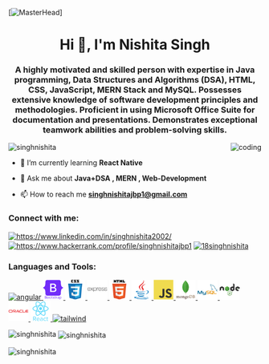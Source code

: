 [![MasterHead](https://i.pinimg.com/originals/34/95/be/3495becb7d776d2151514cb3fb2584be.gif)]
<h1 align="center">Hi 👋, I'm Nishita Singh</h1>
<h3 align="center">A highly motivated and skilled person with expertise in Java programming, Data Structures and Algorithms (DSA), HTML, CSS, JavaScript, MERN Stack and MySQL. Possesses extensive knowledge of software development principles and methodologies. Proficient in using Microsoft Office Suite for documentation and presentations. Demonstrates exceptional teamwork abilities and problem-solving skills.</h3>
<img align ="right" alt="coding"  src = "https://media.giphy.com/media/v1.Y2lkPTc5MGI3NjExdWo5ZGVsdzlkZGw5c3I4cHltcWJldXpidGgyZDJ6bDg1dXZ1bTE1ciZlcD12MV9pbnRlcm5hbF9naWZfYnlfaWQmY3Q9cw/SY4iku4gdTadcilssc/giphy.gif">

<p align="left"> <img src="https://komarev.com/ghpvc/?username=singhnishita&label=Profile%20views&color=0e75b6&style=flat" alt="singhnishita" /> </p>

- 🌱 I’m currently learning **React Native**

- 💬 Ask me about **Java+DSA , MERN , Web-Development**

- 📫 How to reach me **singhnishitajbp1@gmail.com**

<h3 align="left">Connect with me:</h3>
<p align="left">
<a href="https://linkedin.com/in/https://www.linkedin.com/in/singhnishita2002/" target="blank"><img align="center" src="https://raw.githubusercontent.com/rahuldkjain/github-profile-readme-generator/master/src/images/icons/Social/linked-in-alt.svg" alt="https://www.linkedin.com/in/singhnishita2002/" height="30" width="40" /></a>
<a href="https://www.hackerrank.com/https://www.hackerrank.com/profile/singhnishitajbp1" target="blank"><img align="center" src="https://raw.githubusercontent.com/rahuldkjain/github-profile-readme-generator/master/src/images/icons/Social/hackerrank.svg" alt="https://www.hackerrank.com/profile/singhnishitajbp1" height="30" width="40" /></a>
<a href="https://auth.geeksforgeeks.org/user/18singhnishita" target="blank"><img align="center" src="https://raw.githubusercontent.com/rahuldkjain/github-profile-readme-generator/master/src/images/icons/Social/geeks-for-geeks.svg" alt="18singhnishita" height="30" width="40" /></a>
</p>

<h3 align="left">Languages and Tools:</h3>
<p align="left"> <a href="https://angular.io" target="_blank" rel="noreferrer"> <img src="https://angular.io/assets/images/logos/angular/angular.svg" alt="angular" width="40" height="40"/> </a> <a href="https://getbootstrap.com" target="_blank" rel="noreferrer"> <img src="https://raw.githubusercontent.com/devicons/devicon/master/icons/bootstrap/bootstrap-plain-wordmark.svg" alt="bootstrap" width="40" height="40"/> </a> <a href="https://www.w3schools.com/css/" target="_blank" rel="noreferrer"> <img src="https://raw.githubusercontent.com/devicons/devicon/master/icons/css3/css3-original-wordmark.svg" alt="css3" width="40" height="40"/> </a> <a href="https://expressjs.com" target="_blank" rel="noreferrer"> <img src="https://raw.githubusercontent.com/devicons/devicon/master/icons/express/express-original-wordmark.svg" alt="express" width="40" height="40"/> </a> <a href="https://www.w3.org/html/" target="_blank" rel="noreferrer"> <img src="https://raw.githubusercontent.com/devicons/devicon/master/icons/html5/html5-original-wordmark.svg" alt="html5" width="40" height="40"/> </a> <a href="https://www.java.com" target="_blank" rel="noreferrer"> <img src="https://raw.githubusercontent.com/devicons/devicon/master/icons/java/java-original.svg" alt="java" width="40" height="40"/> </a> <a href="https://developer.mozilla.org/en-US/docs/Web/JavaScript" target="_blank" rel="noreferrer"> <img src="https://raw.githubusercontent.com/devicons/devicon/master/icons/javascript/javascript-original.svg" alt="javascript" width="40" height="40"/> </a> <a href="https://www.mongodb.com/" target="_blank" rel="noreferrer"> <img src="https://raw.githubusercontent.com/devicons/devicon/master/icons/mongodb/mongodb-original-wordmark.svg" alt="mongodb" width="40" height="40"/> </a> <a href="https://www.mysql.com/" target="_blank" rel="noreferrer"> <img src="https://raw.githubusercontent.com/devicons/devicon/master/icons/mysql/mysql-original-wordmark.svg" alt="mysql" width="40" height="40"/> </a> <a href="https://nodejs.org" target="_blank" rel="noreferrer"> <img src="https://raw.githubusercontent.com/devicons/devicon/master/icons/nodejs/nodejs-original-wordmark.svg" alt="nodejs" width="40" height="40"/> </a> <a href="https://www.oracle.com/" target="_blank" rel="noreferrer"> <img src="https://raw.githubusercontent.com/devicons/devicon/master/icons/oracle/oracle-original.svg" alt="oracle" width="40" height="40"/> </a> <a href="https://reactjs.org/" target="_blank" rel="noreferrer"> <img src="https://raw.githubusercontent.com/devicons/devicon/master/icons/react/react-original-wordmark.svg" alt="react" width="40" height="40"/> </a> <a href="https://tailwindcss.com/" target="_blank" rel="noreferrer"> <img src="https://www.vectorlogo.zone/logos/tailwindcss/tailwindcss-icon.svg" alt="tailwind" width="40" height="40"/> </a> </p>

<p><img align="left" src="https://github-readme-stats.vercel.app/api/top-langs?username=singhnishita&show_icons=true&locale=en&layout=compact" alt="singhnishita" /></p>

<p>&nbsp;<img align="center" src="https://github-readme-stats.vercel.app/api?username=singhnishita&show_icons=true&locale=en" alt="singhnishita" /></p>

<p><img align="center" src="https://github-readme-streak-stats.herokuapp.com/?user=singhnishita&" alt="singhnishita" /></p>
